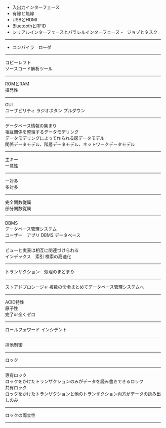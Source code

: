 - 入出力インターフェース
- 有線と無線
- USBとHDMI
- BluetoothとRFID
- シリアルインターフェースとパラレルインターフェース
-　ジョブとタスク
***
- コンパイラ　ローダ
***
コピーレフト  
ソースコード解析ツール  
***
ROMとRAM  
揮発性
***
GUI  
ユーザビリティ
ラジオボタン
プルダウン
***
データベース情報の集まり  
相互関係を整理するデータモデリング  
データモデリングによって作られる図データモデル  
関係データモデル、階層データモデル、ネットワークデータモデル  
***
主キー  
一意性  
***
一対多  
多対多  
***
完全関数従属  
部分関数従属  
***
DBMS  
データベース管理システム  
ユーザー　アプリ DBMS データベース  
***
ビューと実表は相互に関連づけられる  
インデックス　索引 検索の高速化   
***
トランザクション　処理のまとまり
***
ストアドプロシージャ
複数の命令まとめてデータベース管理システムへ
***
ACID特性  
原子性  
完了or全くゼロ  
***
ロールフォワード インシデント
***
排他制御
***
ロック
***
専有ロック  
ロックをかけたトランザクションのみがデータを読み書きできるロック  
共有ロック  
ロックをかけたトランザクションと他のトランザクション両方がデータの読み出しのみ  
***
ロックの両立性  
***
